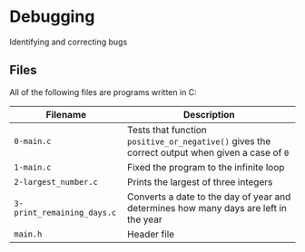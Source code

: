 # Debugging
Identifying and correcting bugs

## Files
All of the following files are programs written in C:

| Filename | Description |
| -------- | ----------- |
| `0-main.c` | Tests that function `positive_or_negative()` gives the correct output when given a case of `0` |
| `1-main.c` | Fixed the program to the infinite loop |
| `2-largest_number.c` | Prints the largest of three integers |
| `3-print_remaining_days.c` | Converts a date to the day of year and determines how many days are left in the year |
| `main.h` | Header file |
